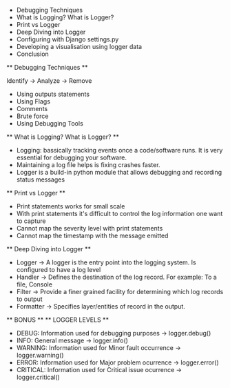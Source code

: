 - Debugging Techniques
- What is Logging? What is Logger?
- Print vs Logger
- Deep Diving into Logger
- Configuring with Django settings.py
- Developing a visualisation using logger data
- Conclusion


** Debugging Techniques **

Identify -> Analyze -> Remove

- Using outputs statements
- Using Flags
- Comments
- Brute force
- Using Debugging Tools


** What is Logging? What is Logger? **

- Logging: bassically tracking events once a code/software runs. It is very essential for debugging your software.
- Maintaining a log file helps is fixing crashes faster.
- Logger is a build-in python module that allows debugging and recording status messages

** Print vs Logger **

- Print statements works for small scale
- With print statements it's difficult to control the log information one want to capture
- Cannot map the severity level with print statements
- Cannot map the timestamp with the message emitted

** Deep Diving into Logger ** 

- Logger -> A logger is the entry point into the logging system. Is configured to have a log level
- Handler -> Defines the destination of the log record. For example: To a file, Console
- Filter -> Provide a finer grained facility for determining which log records to output
- Formatter -> Specifies layer/entities of record in the output.




** BONUS **
** LOGGER LEVELS **

- DEBUG: Information used for debugging purposes -> logger.debug()
- INFO: General message -> logger.info()
- WARNING: Information used for Minor fault occurrence -> logger.warning()
- ERROR: Information used for Major problem ocurrence -> logger.error()
- CRITICAL: Information used for Critical issue ocurrence -> logger.critical()